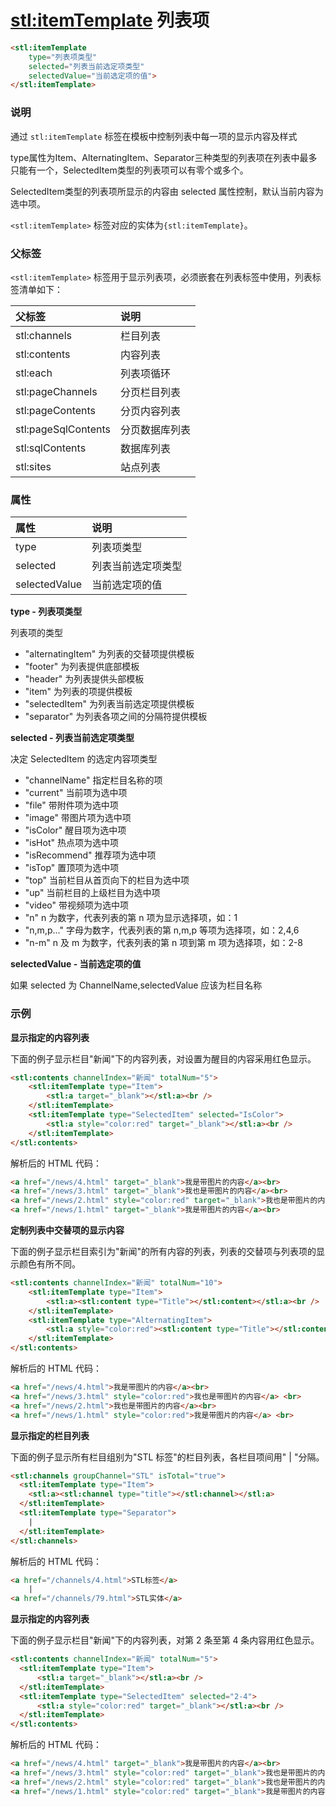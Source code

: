 # <stl:itemTemplate> 列表项

```html
<stl:itemTemplate
    type="列表项类型"
    selected="列表当前选定项类型"
    selectedValue="当前选定项的值">
</stl:itemTemplate>
```

### 说明

通过 `stl:itemTemplate` 标签在模板中控制列表中每一项的显示内容及样式

type属性为Item、AlternatingItem、Separator三种类型的列表项在列表中最多只能有一个，SelectedItem类型的列表项可以有零个或多个。

SelectedItem类型的列表项所显示的内容由 selected 属性控制，默认当前内容为选中项。

`<stl:itemTemplate>` 标签对应的实体为`{stl:itemTemplate}`。

### 父标签

`<stl:itemTemplate>` 标签用于显示列表项，必须嵌套在列表标签中使用，列表标签清单如下：

| 父标签 | 说明 |
|:------|:-----|
| stl:channels | 栏目列表 |
| stl:contents | 内容列表 |
| stl:each | 列表项循环 |
| stl:pageChannels | 分页栏目列表 |
| stl:pageContents | 分页内容列表 |
| stl:pageSqlContents | 分页数据库列表 |
| stl:sqlContents | 数据库列表 |
| stl:sites | 站点列表 |

### 属性

| 属性 | 说明 |
|:------|:-----|
| type | 列表项类型 |
| selected | 列表当前选定项类型 |
| selectedValue | 当前选定项的值 |

**type - 列表项类型**

列表项的类型

* "alternatingItem" 为列表的交替项提供模板
* "footer" 为列表提供底部模板
* "header" 为列表提供头部模板
* "item" 为列表的项提供模板
* "selectedItem" 为列表当前选定项提供模板
* "separator" 为列表各项之间的分隔符提供模板

**selected - 列表当前选定项类型**

决定 SelectedItem 的选定内容项类型

* "channelName" 指定栏目名称的项
* "current" 当前项为选中项
* "file" 带附件项为选中项
* "image" 带图片项为选中项
* "isColor" 醒目项为选中项
* "isHot" 热点项为选中项
* "isRecommend" 推荐项为选中项
* "isTop" 置顶项为选中项
* "top" 当前栏目从首页向下的栏目为选中项
* "up" 当前栏目的上级栏目为选中项
* "video" 带视频项为选中项
* "n" n 为数字，代表列表的第 n 项为显示选择项，如：1
* "n,m,p..." 字母为数字，代表列表的第 n,m,p 等项为选择项，如：2,4,6
* "n-m" n 及 m 为数字，代表列表的第 n 项到第 m 项为选择项，如：2-8

**selectedValue - 当前选定项的值**

如果 selected 为 ChannelName,selectedValue 应该为栏目名称

### 示例

**显示指定的内容列表**

下面的例子显示栏目"新闻"下的内容列表，对设置为醒目的内容采用红色显示。

```html
<stl:contents channelIndex="新闻" totalNum="5">
    <stl:itemTemplate type="Item">
        <stl:a target="_blank"></stl:a><br />
    </stl:itemTemplate>
    <stl:itemTemplate type="SelectedItem" selected="IsColor">
        <stl:a style="color:red" target="_blank"></stl:a><br />
    </stl:itemTemplate>
</stl:contents>
```

解析后的 HTML 代码：

```html
<a href="/news/4.html" target="_blank">我是带图片的内容</a><br>
<a href="/news/3.html" target="_blank">我也是带图片的内容</a><br>
<a href="/news/2.html" style="color:red" target="_blank">我也是带图片的内容</a><br>
<a href="/news/1.html" target="_blank">我是带图片的内容</a><br>
```

**定制列表中交替项的显示内容**

下面的例子显示栏目索引为"新闻"的所有内容的列表，列表的交替项与列表项的显示颜色有所不同。

```html
<stl:contents channelIndex="新闻" totalNum="10">
    <stl:itemTemplate type="Item">
        <stl:a><stl:content type="Title"></stl:content></stl:a><br />
    </stl:itemTemplate>
    <stl:itemTemplate type="AlternatingItem">
        <stl:a style="color:red"><stl:content type="Title"></stl:content></stl:a> <br />
    </stl:itemTemplate>
</stl:contents>
```

解析后的 HTML 代码：

```html
<a href="/news/4.html">我是带图片的内容</a><br>
<a href="/news/3.html" style="color:red">我也是带图片的内容</a> <br>
<a href="/news/2.html">我也是带图片的内容</a><br>
<a href="/news/1.html" style="color:red">我是带图片的内容</a> <br>
```

**显示指定的栏目列表**

下面的例子显示所有栏目组别为"STL 标签"的栏目列表，各栏目项间用" | "分隔。

```html
<stl:channels groupChannel="STL" isTotal="true">
  <stl:itemTemplate type="Item">
    <stl:a><stl:channel type="title"></stl:channel></stl:a>
  </stl:itemTemplate>
  <stl:itemTemplate type="Separator">
    |
  </stl:itemTemplate>
</stl:channels>
```

解析后的 HTML 代码：

```html
<a href="/channels/4.html">STL标签</a>
    |
<a href="/channels/79.html">STL实体</a>
```

**显示指定的内容列表**

下面的例子显示栏目"新闻"下的内容列表，对第 2 条至第 4 条内容用红色显示。

```html
<stl:contents channelIndex="新闻" totalNum="5">
  <stl:itemTemplate type="Item">
      <stl:a target="_blank"></stl:a><br />
  </stl:itemTemplate>
  <stl:itemTemplate type="SelectedItem" selected="2-4">
      <stl:a style="color:red" target="_blank"></stl:a><br />
  </stl:itemTemplate>
</stl:contents>
```

解析后的 HTML 代码：

```html
<a href="/news/4.html" target="_blank">我是带图片的内容</a><br>
<a href="/news/3.html" style="color:red" target="_blank">我也是带图片的内容</a><br>
<a href="/news/2.html" style="color:red" target="_blank">我也是带图片的内容</a><br>
<a href="/news/1.html" style="color:red" target="_blank">我是带图片的内容</a><br>
```
